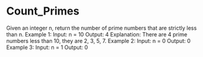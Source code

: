 # Count_Primes

Given an integer n, return the number of prime numbers that are strictly less than n.
Example 1:
Input: n = 10
Output: 4
Explanation: There are 4 prime numbers less than 10, they are 2, 3, 5, 7.
Example 2:
Input: n = 0
Output: 0
Example 3:
Input: n = 1
Output: 0

